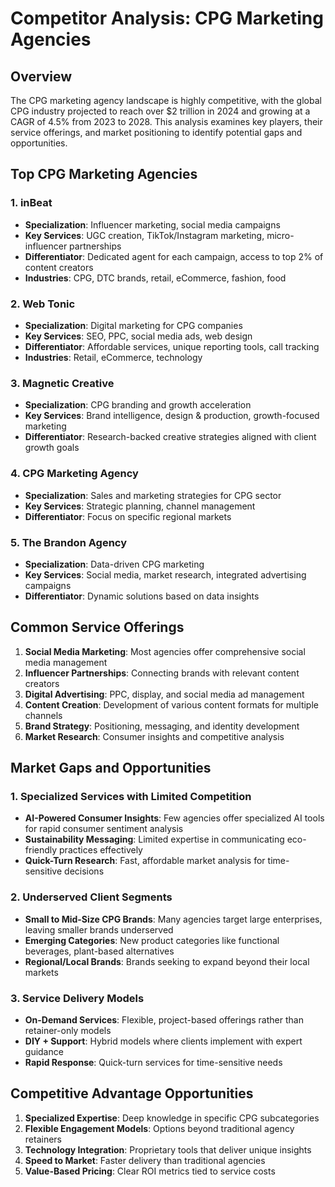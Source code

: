 # Competitor Analysis: CPG Marketing Agencies

## Overview
The CPG marketing agency landscape is highly competitive, with the global CPG industry projected to reach over $2 trillion in 2024 and growing at a CAGR of 4.5% from 2023 to 2028. This analysis examines key players, their service offerings, and market positioning to identify potential gaps and opportunities.

## Top CPG Marketing Agencies

### 1. inBeat
- **Specialization**: Influencer marketing, social media campaigns
- **Key Services**: UGC creation, TikTok/Instagram marketing, micro-influencer partnerships
- **Differentiator**: Dedicated agent for each campaign, access to top 2% of content creators
- **Industries**: CPG, DTC brands, retail, eCommerce, fashion, food

### 2. Web Tonic
- **Specialization**: Digital marketing for CPG companies
- **Key Services**: SEO, PPC, social media ads, web design
- **Differentiator**: Affordable services, unique reporting tools, call tracking
- **Industries**: Retail, eCommerce, technology

### 3. Magnetic Creative
- **Specialization**: CPG branding and growth acceleration
- **Key Services**: Brand intelligence, design & production, growth-focused marketing
- **Differentiator**: Research-backed creative strategies aligned with client growth goals

### 4. CPG Marketing Agency
- **Specialization**: Sales and marketing strategies for CPG sector
- **Key Services**: Strategic planning, channel management
- **Differentiator**: Focus on specific regional markets

### 5. The Brandon Agency
- **Specialization**: Data-driven CPG marketing
- **Key Services**: Social media, market research, integrated advertising campaigns
- **Differentiator**: Dynamic solutions based on data insights

## Common Service Offerings
1. **Social Media Marketing**: Most agencies offer comprehensive social media management
2. **Influencer Partnerships**: Connecting brands with relevant content creators
3. **Digital Advertising**: PPC, display, and social media ad management
4. **Content Creation**: Development of various content formats for multiple channels
5. **Brand Strategy**: Positioning, messaging, and identity development
6. **Market Research**: Consumer insights and competitive analysis

## Market Gaps and Opportunities

### 1. Specialized Services with Limited Competition
- **AI-Powered Consumer Insights**: Few agencies offer specialized AI tools for rapid consumer sentiment analysis
- **Sustainability Messaging**: Limited expertise in communicating eco-friendly practices effectively
- **Quick-Turn Research**: Fast, affordable market analysis for time-sensitive decisions

### 2. Underserved Client Segments
- **Small to Mid-Size CPG Brands**: Many agencies target large enterprises, leaving smaller brands underserved
- **Emerging Categories**: New product categories like functional beverages, plant-based alternatives
- **Regional/Local Brands**: Brands seeking to expand beyond their local markets

### 3. Service Delivery Models
- **On-Demand Services**: Flexible, project-based offerings rather than retainer-only models
- **DIY + Support**: Hybrid models where clients implement with expert guidance
- **Rapid Response**: Quick-turn services for time-sensitive needs

## Competitive Advantage Opportunities
1. **Specialized Expertise**: Deep knowledge in specific CPG subcategories
2. **Flexible Engagement Models**: Options beyond traditional agency retainers
3. **Technology Integration**: Proprietary tools that deliver unique insights
4. **Speed to Market**: Faster delivery than traditional agencies
5. **Value-Based Pricing**: Clear ROI metrics tied to service costs
